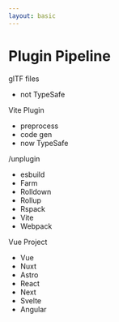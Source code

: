 ```yaml
---
layout: basic
---
```


# Plugin Pipeline

<div class="flex flex-row w-full gap-20 mt-10">
    <div class="flex flex-col w-full flex-grow-0">
        <div
            class="relative px-2 py-1"
            v-click="1"
            v-mark="{ at: 1, color: '#26ab7a', type: 'box' }"
        >
            <span class="text-2xl">glTF files</span>
        </div>
        <ul
            class="mt-7"
            v-click="1"
        >
            <li><simple-icons:typescript class="baseColor mt-0.5 mr-2" /> not TypeSafe</li>
        </ul>
    </div>
    <div class="flex flex-col w-full flex-grow-0">
        <div
            class="relative px-2 py-1"
            v-click="2"
            v-mark="{ at: 2, color: '#26ab7a', type: 'box' }"
        >
            <span class="text-2xl">Vite Plugin</span>
            <div class="absolute w-13 left-0 top-4" v-mark="{ at: 5, color: '#ab2657', type: 'underline' }"></div>
            <div class="absolute w-13 left-0 top-5" v-mark="{ at: 5, color: '#ab2657', type: 'underline' }"></div>
        </div>
        <ul
            class="mt-7"
            v-click="2"
        >
            <li><ant-design:code-outlined class="baseColor mt-0.5 mr-2" /> preprocess</li>
            <li><mdi:code class="baseColor mt-0.5 mr-2" /> code gen</li>
            <li><simple-icons:typescript class="baseColor mt-0.5 mr-2" /> now TypeSafe</li>
        </ul>
    </div>
    <div class="flex flex-col w-full flex-grow-0">
        <div
            class="relative px-2 py-1"
            v-click="5"
            v-mark="{ at: 5, color: '#26ab7a', type: 'box' }"
        >
            <span class="text-2xl"><simple-icons:unjs class="baseColor mt-0.5 mr-2" />/unplugin</span>
        </div>
        <ul
            class="mt-7"
            v-click="5"
        >
            <li>esbuild</li>
            <li>Farm</li>
            <li>Rolldown</li>
            <li>Rollup</li>
            <li>Rspack</li>
            <li>Vite</li>
            <li>Webpack</li>
        </ul>
    </div>
    <div class="flex flex-col w-full flex-grow-0">
        <div
            class="relative px-2 py-1"
            v-click="3"
            v-mark="{ at: 3, color: '#26ab7a', type: 'box' }"
        >
            <span class="text-2xl">Vue Project</span>
            <div class="absolute w-13 left-0 top-4" v-mark="{ at: 4, color: '#ab2657', type: 'underline' }"></div>
            <div class="absolute w-13 left-0 top-5" v-mark="{ at: 4, color: '#ab2657', type: 'underline' }"></div>
        </div>
        <ul
            class="mt-7"
            v-click="4"
        >
            <li>Vue</li>
            <li>Nuxt</li>
            <li>Astro</li>
            <li>React</li>
            <li>Next</li>
            <li>Svelte</li>
            <li>Angular</li>
        </ul>
    </div>
</div>

<Arrow
    v-click="2"
    v-bind="{ x1:240, y1:155, x2:290, y2:155, color: '#26ab7a' }"
/>
<Arrow
    v-click="[3,5]"
    v-bind="{ x1:490, y1:155, x2:785, y2:155, color: '#26ab7a' }"
/>
<Arrow
    v-click="5"
    v-bind="{ x1:490, y1:155, x2:540, y2:155, color: '#26ab7a' }"
/>
<Arrow
    v-click="5"
    v-bind="{ x1:730, y1:155, x2:785, y2:155, color: '#26ab7a' }"
/>
